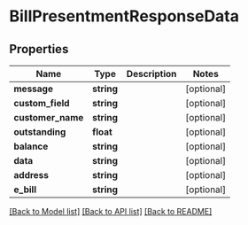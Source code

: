 # BillPresentmentResponseData

## Properties
Name | Type | Description | Notes
------------ | ------------- | ------------- | -------------
**message** | **string** |  | [optional] 
**custom_field** | **string** |  | [optional] 
**customer_name** | **string** |  | [optional] 
**outstanding** | **float** |  | [optional] 
**balance** | **string** |  | [optional] 
**data** | **string** |  | [optional] 
**address** | **string** |  | [optional] 
**e_bill** | **string** |  | [optional] 

[[Back to Model list]](../README.md#documentation-for-models) [[Back to API list]](../README.md#documentation-for-api-endpoints) [[Back to README]](../README.md)


